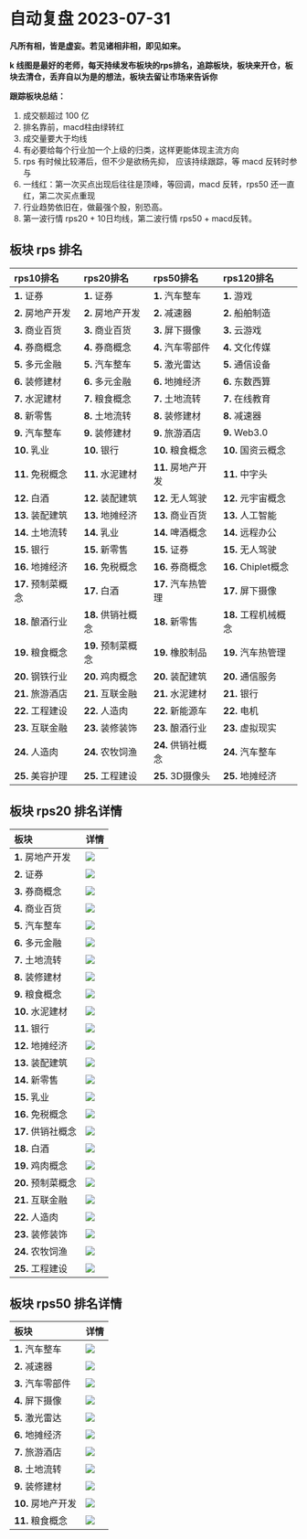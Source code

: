 # 自动复盘 2023-07-31

**凡所有相，皆是虚妄。若见诸相非相，即见如来。**

**k 线图是最好的老师，每天持续发布板块的rps排名，追踪板块，板块来开仓，板块去清仓，丢弃自以为是的想法，板块去留让市场来告诉你**
        
**跟踪板块总结：**
1. 成交额超过 100 亿
2. 排名靠前，macd柱由绿转红
3. 成交量要大于均线
4. 有必要给每个行业加一个上级的归类，这样更能体现主流方向
5. rps 有时候比较滞后，但不少是欲杨先抑， 应该持续跟踪，等 macd 反转时参与
6. 一线红：第一次买点出现后往往是顶峰，等回调，macd 反转，rps50 还一直红，第二次买点重现
7. 行业趋势依旧在，做最强个股，别恐高。
8. 第一波行情 rps20 + 10日均线，第二波行情 rps50 + macd反转。
        
## 板块 rps 排名
| rps10排名          | rps20排名          | rps50排名          | rps120排名           |
|:-------------------|:-------------------|:-------------------|:---------------------|
| **1.** 证券        | **1.** 证券        | **1.** 汽车整车    | **1.** 游戏          |
| **2.** 房地产开发  | **2.** 房地产开发  | **2.** 减速器      | **2.** 船舶制造      |
| **3.** 商业百货    | **3.** 商业百货    | **3.** 屏下摄像    | **3.** 云游戏        |
| **4.** 券商概念    | **4.** 券商概念    | **4.** 汽车零部件  | **4.** 文化传媒      |
| **5.** 多元金融    | **5.** 汽车整车    | **5.** 激光雷达    | **5.** 通信设备      |
| **6.** 装修建材    | **6.** 多元金融    | **6.** 地摊经济    | **6.** 东数西算      |
| **7.** 水泥建材    | **7.** 粮食概念    | **7.** 土地流转    | **7.** 在线教育      |
| **8.** 新零售      | **8.** 土地流转    | **8.** 装修建材    | **8.** 减速器        |
| **9.** 汽车整车    | **9.** 装修建材    | **9.** 旅游酒店    | **9.** Web3.0        |
| **10.** 乳业       | **10.** 银行       | **10.** 粮食概念   | **10.** 国资云概念   |
| **11.** 免税概念   | **11.** 水泥建材   | **11.** 房地产开发 | **11.** 中字头       |
| **12.** 白酒       | **12.** 装配建筑   | **12.** 无人驾驶   | **12.** 元宇宙概念   |
| **13.** 装配建筑   | **13.** 地摊经济   | **13.** 商业百货   | **13.** 人工智能     |
| **14.** 土地流转   | **14.** 乳业       | **14.** 啤酒概念   | **14.** 远程办公     |
| **15.** 银行       | **15.** 新零售     | **15.** 证券       | **15.** 无人驾驶     |
| **16.** 地摊经济   | **16.** 免税概念   | **16.** 券商概念   | **16.** Chiplet概念  |
| **17.** 预制菜概念 | **17.** 白酒       | **17.** 汽车热管理 | **17.** 屏下摄像     |
| **18.** 酿酒行业   | **18.** 供销社概念 | **18.** 新零售     | **18.** 工程机械概念 |
| **19.** 粮食概念   | **19.** 预制菜概念 | **19.** 橡胶制品   | **19.** 汽车热管理   |
| **20.** 钢铁行业   | **20.** 鸡肉概念   | **20.** 装配建筑   | **20.** 通信服务     |
| **21.** 旅游酒店   | **21.** 互联金融   | **21.** 水泥建材   | **21.** 银行         |
| **22.** 工程建设   | **22.** 人造肉     | **22.** 新能源车   | **22.** 电机         |
| **23.** 互联金融   | **23.** 装修装饰   | **23.** 酿酒行业   | **23.** 虚拟现实     |
| **24.** 人造肉     | **24.** 农牧饲渔   | **24.** 供销社概念 | **24.** 汽车整车     |
| **25.** 美容护理   | **25.** 工程建设   | **25.** 3D摄像头   | **25.** 地摊经济     |
## 板块 rps20 排名详情
| 板块               | 详情                                                                                                |
|:-------------------|:----------------------------------------------------------------------------------------------------|
| **1.** 房地产开发  | ![](https://sykent-blog-image.oss-cn-beijing.aliyuncs.com/quant/image/2023/7/1690790736570-tmp.jpg) |
| **2.** 证券        | ![](https://sykent-blog-image.oss-cn-beijing.aliyuncs.com/quant/image/2023/7/1690790738038-tmp.jpg) |
| **3.** 券商概念    | ![](https://sykent-blog-image.oss-cn-beijing.aliyuncs.com/quant/image/2023/7/1690790739085-tmp.jpg) |
| **4.** 商业百货    | ![](https://sykent-blog-image.oss-cn-beijing.aliyuncs.com/quant/image/2023/7/1690790740086-tmp.jpg) |
| **5.** 汽车整车    | ![](https://sykent-blog-image.oss-cn-beijing.aliyuncs.com/quant/image/2023/7/1690790741117-tmp.jpg) |
| **6.** 多元金融    | ![](https://sykent-blog-image.oss-cn-beijing.aliyuncs.com/quant/image/2023/7/1690790742184-tmp.jpg) |
| **7.** 土地流转    | ![](https://sykent-blog-image.oss-cn-beijing.aliyuncs.com/quant/image/2023/7/1690790743270-tmp.jpg) |
| **8.** 装修建材    | ![](https://sykent-blog-image.oss-cn-beijing.aliyuncs.com/quant/image/2023/7/1690790744270-tmp.jpg) |
| **9.** 粮食概念    | ![](https://sykent-blog-image.oss-cn-beijing.aliyuncs.com/quant/image/2023/7/1690790745188-tmp.jpg) |
| **10.** 水泥建材   | ![](https://sykent-blog-image.oss-cn-beijing.aliyuncs.com/quant/image/2023/7/1690790746120-tmp.jpg) |
| **11.** 银行       | ![](https://sykent-blog-image.oss-cn-beijing.aliyuncs.com/quant/image/2023/7/1690790747089-tmp.jpg) |
| **12.** 地摊经济   | ![](https://sykent-blog-image.oss-cn-beijing.aliyuncs.com/quant/image/2023/7/1690790748217-tmp.jpg) |
| **13.** 装配建筑   | ![](https://sykent-blog-image.oss-cn-beijing.aliyuncs.com/quant/image/2023/7/1690790749268-tmp.jpg) |
| **14.** 新零售     | ![](https://sykent-blog-image.oss-cn-beijing.aliyuncs.com/quant/image/2023/7/1690790750186-tmp.jpg) |
| **15.** 乳业       | ![](https://sykent-blog-image.oss-cn-beijing.aliyuncs.com/quant/image/2023/7/1690790751169-tmp.jpg) |
| **16.** 免税概念   | ![](https://sykent-blog-image.oss-cn-beijing.aliyuncs.com/quant/image/2023/7/1690790752136-tmp.jpg) |
| **17.** 供销社概念 | ![](https://sykent-blog-image.oss-cn-beijing.aliyuncs.com/quant/image/2023/7/1690790753002-tmp.jpg) |
| **18.** 白酒       | ![](https://sykent-blog-image.oss-cn-beijing.aliyuncs.com/quant/image/2023/7/1690790753987-tmp.jpg) |
| **19.** 鸡肉概念   | ![](https://sykent-blog-image.oss-cn-beijing.aliyuncs.com/quant/image/2023/7/1690790754947-tmp.jpg) |
| **20.** 预制菜概念 | ![](https://sykent-blog-image.oss-cn-beijing.aliyuncs.com/quant/image/2023/7/1690790755919-tmp.jpg) |
| **21.** 互联金融   | ![](https://sykent-blog-image.oss-cn-beijing.aliyuncs.com/quant/image/2023/7/1690790756901-tmp.jpg) |
| **22.** 人造肉     | ![](https://sykent-blog-image.oss-cn-beijing.aliyuncs.com/quant/image/2023/7/1690790757839-tmp.jpg) |
| **23.** 装修装饰   | ![](https://sykent-blog-image.oss-cn-beijing.aliyuncs.com/quant/image/2023/7/1690790758802-tmp.jpg) |
| **24.** 农牧饲渔   | ![](https://sykent-blog-image.oss-cn-beijing.aliyuncs.com/quant/image/2023/7/1690790759916-tmp.jpg) |
| **25.** 工程建设   | ![](https://sykent-blog-image.oss-cn-beijing.aliyuncs.com/quant/image/2023/7/1690790761021-tmp.jpg) |
## 板块 rps50 排名详情
| 板块               | 详情                                                                                                |
|:-------------------|:----------------------------------------------------------------------------------------------------|
| **1.** 汽车整车    | ![](https://sykent-blog-image.oss-cn-beijing.aliyuncs.com/quant/image/2023/7/1690790762002-tmp.jpg) |
| **2.** 减速器      | ![](https://sykent-blog-image.oss-cn-beijing.aliyuncs.com/quant/image/2023/7/1690790762999-tmp.jpg) |
| **3.** 汽车零部件  | ![](https://sykent-blog-image.oss-cn-beijing.aliyuncs.com/quant/image/2023/7/1690790763954-tmp.jpg) |
| **4.** 屏下摄像    | ![](https://sykent-blog-image.oss-cn-beijing.aliyuncs.com/quant/image/2023/7/1690790764968-tmp.jpg) |
| **5.** 激光雷达    | ![](https://sykent-blog-image.oss-cn-beijing.aliyuncs.com/quant/image/2023/7/1690790765901-tmp.jpg) |
| **6.** 地摊经济    | ![](https://sykent-blog-image.oss-cn-beijing.aliyuncs.com/quant/image/2023/7/1690790766786-tmp.jpg) |
| **7.** 旅游酒店    | ![](https://sykent-blog-image.oss-cn-beijing.aliyuncs.com/quant/image/2023/7/1690790767795-tmp.jpg) |
| **8.** 土地流转    | ![](https://sykent-blog-image.oss-cn-beijing.aliyuncs.com/quant/image/2023/7/1690790768687-tmp.jpg) |
| **9.** 装修建材    | ![](https://sykent-blog-image.oss-cn-beijing.aliyuncs.com/quant/image/2023/7/1690790769584-tmp.jpg) |
| **10.** 房地产开发 | ![](https://sykent-blog-image.oss-cn-beijing.aliyuncs.com/quant/image/2023/7/1690790770455-tmp.jpg) |
| **11.** 粮食概念   | ![](https://sykent-blog-image.oss-cn-beijing.aliyuncs.com/quant/image/2023/7/1690790771434-tmp.jpg) |